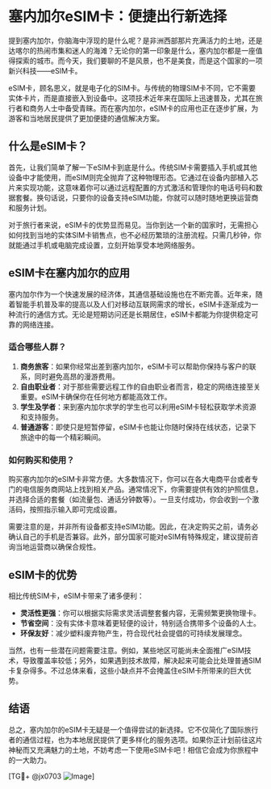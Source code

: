 # 塞内加尔eSIM卡：便捷出行新选择

提到塞内加尔，你脑海中浮现的是什么呢？是非洲西部那片充满活力的土地，还是达喀尔的热闹市集和迷人的海滩？无论你的第一印象是什么，塞内加尔都是一座值得探索的城市。而今天，我们要聊的不是风景，也不是美食，而是这个国家的一项新兴科技——eSIM卡。

eSIM卡，顾名思义，就是电子化的SIM卡。与传统的物理SIM卡不同，它不需要实体卡片，而是直接嵌入到设备中。这项技术近年来在国际上迅速普及，尤其在旅行者和商务人士中备受青睐。而在塞内加尔，eSIM卡的应用也正在逐步扩展，为游客和当地居民提供了更加便捷的通信解决方案。

## 什么是eSIM卡？

首先，让我们简单了解一下eSIM卡到底是什么。传统SIM卡需要插入手机或其他设备中才能使用，而eSIM则完全抛弃了这种物理形态。它通过在设备内部植入芯片来实现功能，这意味着你可以通过远程配置的方式激活和管理你的电话号码和数据套餐。换句话说，只要你的设备支持eSIM功能，你就可以随时随地更换运营商和服务计划。

对于旅行者来说，eSIM卡的优势显而易见。当你到达一个新的国家时，无需担心如何找到当地的实体SIM卡销售点，也不必经历繁琐的注册流程。只需几秒钟，你就能通过手机或电脑完成设置，立刻开始享受本地网络服务。

## eSIM卡在塞内加尔的应用

塞内加尔作为一个快速发展的经济体，其通信基础设施也在不断完善。近年来，随着智能手机普及率的提高以及人们对移动互联网需求的增长，eSIM卡逐渐成为一种流行的通信方式。无论是短期访问还是长期居住，eSIM卡都能为你提供稳定可靠的网络连接。

### 适合哪些人群？

1. **商务旅客**：如果你经常出差到塞内加尔，eSIM卡可以帮助你保持与客户的联系，同时避免高昂的漫游费用。
2. **自由职业者**：对于那些需要远程工作的自由职业者而言，稳定的网络连接至关重要。eSIM卡确保你在任何地方都能高效工作。
3. **学生及学者**：来到塞内加尔求学的学生也可以利用eSIM卡轻松获取学术资源和支持服务。
4. **普通游客**：即使只是短暂停留，eSIM卡也能让你随时保持在线状态，记录下旅途中的每一个精彩瞬间。

### 如何购买和使用？

购买塞内加尔的eSIM卡非常方便。大多数情况下，你可以在各大电商平台或者专门的电信服务商网站上找到相关产品。通常情况下，你需要提供有效的护照信息，并选择合适的套餐（如流量包、通话分钟数等）。一旦支付成功，你会收到一个激活码，按照指示输入即可完成设置。

需要注意的是，并非所有设备都支持eSIM功能。因此，在决定购买之前，请务必确认自己的手机是否兼容。此外，部分国家可能对eSIM有特殊规定，建议提前咨询当地运营商以确保合规性。

## eSIM卡的优势

相比传统SIM卡，eSIM卡带来了诸多便利：

- **灵活性更强**：你可以根据实际需求灵活调整套餐内容，无需频繁更换物理卡。
- **节省空间**：没有实体卡意味着更轻便的设计，特别适合携带多个设备的人士。
- **环保友好**：减少塑料废弃物产生，符合现代社会提倡的可持续发展理念。

当然，也有一些潜在问题需要注意。例如，某些地区可能尚未全面推广eSIM技术，导致覆盖率较低；另外，如果遇到技术故障，解决起来可能会比处理普通SIM卡复杂得多。不过总体来看，这些小缺点并不会掩盖住eSIM卡所带来的巨大优势。

## 结语

总之，塞内加尔的eSIM卡无疑是一个值得尝试的新选择。它不仅简化了国际旅行者的通信过程，也为本地居民提供了更多样化的服务选项。如果你正计划前往这片神秘而又充满魅力的土地，不妨考虑一下使用eSIM卡吧！相信它会成为你旅程中的一大助力。

[TG💪+ @jx0703 ![Image](https://github.com/user-attachments/assets/dbca1d08-cadb-493c-b0ec-ad6f7a83f270)]